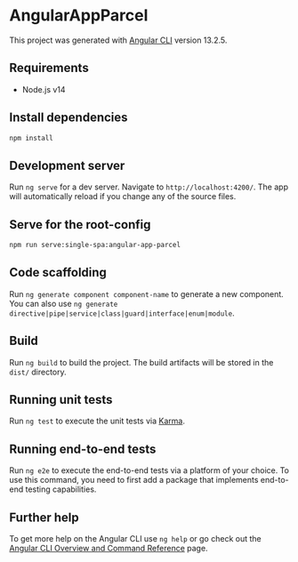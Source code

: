 # AngularAppParcel

This project was generated with [Angular CLI](https://github.com/angular/angular-cli) version 13.2.5.

## Requirements

- Node.js v14

## Install dependencies

```sh
npm install
```

## Development server

Run `ng serve` for a dev server. Navigate to `http://localhost:4200/`. The app will automatically reload if you change any of the source files.

## Serve for the root-config

```sh
npm run serve:single-spa:angular-app-parcel
```

## Code scaffolding

Run `ng generate component component-name` to generate a new component. You can also use `ng generate directive|pipe|service|class|guard|interface|enum|module`.

## Build

Run `ng build` to build the project. The build artifacts will be stored in the `dist/` directory.

## Running unit tests

Run `ng test` to execute the unit tests via [Karma](https://karma-runner.github.io).

## Running end-to-end tests

Run `ng e2e` to execute the end-to-end tests via a platform of your choice. To use this command, you need to first add a package that implements end-to-end testing capabilities.

## Further help

To get more help on the Angular CLI use `ng help` or go check out the [Angular CLI Overview and Command Reference](https://angular.io/cli) page.

